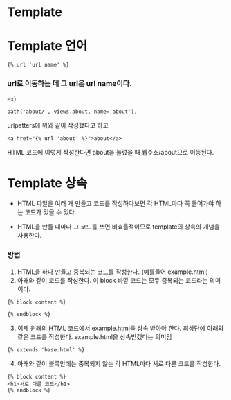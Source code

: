 # Template

# Template 언어
```
{% url 'url name' %}
```
### url로 이동하는 데 그 url은 url name이다.
ex)
```
path('about/', views.about, name='about'),
```
urlpatters에 위와 같이 작성했다고 하고
```
<a href="{% url 'about' %}">about</a>
```
HTML 코드에 이렇게 작성한다면 about을 눌렀을 때 웹주소/about으로 이동된다.

# Template 상속
* HTML 파일을 여러 개 만들고 코드를 작성하다보면 각 HTML마다 꼭 들어가야 하는 코드가 있을 수 있다. 

* HTML을 만들 때마다 그 코드를 쓰면 비효율적이므로 template의 상속의 개념을 사용한다.

### 방법
1. HTML을 하나 만들고 중복되는 코드를 작성한다. (예를들어 example.html)
2. 아래와 같이 코드를 작성한다. 이 block 바깥 코드는 모두 중복되는 코드라는 의미이다.
```
{% block content %}

{% endblock %}
```
3. 이제 원래의 HTML 코드에서 example.html을 상속 받아야 한다. 최상단에 아래와 같은 코드를 작성한다. example.html을 상속받겠다는 의미임
```
{% extends 'base.html' %}
```
4. 아래와 같이 블록안에는 중복되지 않는 각 HTML마다 서로 다른 코드를 작성한다.
```
{% block content %}
<h1>서로 다른 코드</h1>
{% endblock %}
```
